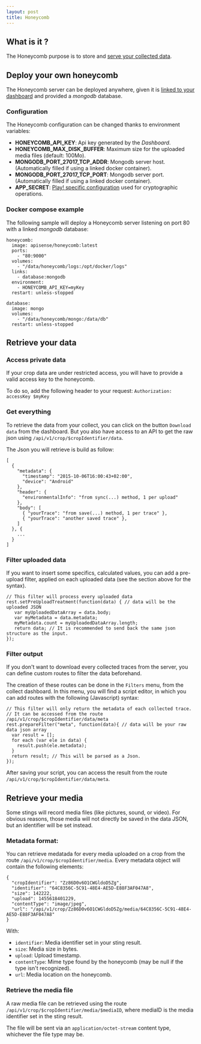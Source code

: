 ```yaml
---
layout: post
title: Honeycomb
---
```


What is it ?
------------

The Honeycomb purpose is to store and [serve your collected data](#retrieve-your-data).


## Deploy your own honeycomb

The Honeycomb server can be deployed anywhere, 
given it is [linked to your dashboard](../dashboard#add-a-custom-backend) and provided a _mongodb_ database.

### Configuration

The Honeycomb configuration can be changed thanks to environment variables:

- __HONEYCOMB_API_KEY__: Api key generated by the _Dashboard_.
- __HONEYCOMB_MAX_DISK_BUFFER__: Maximum size for the uploaded media files (default: 100Mo).
- __MONGODB_PORT_27017_TCP_ADDR__: Mongodb server host. (Automatically filled if using a linked docker container).
- __MONGODB_PORT_27017_TCP_PORT__: Mongodb server port. (Automatically filled if using a linked docker container).
- __APP_SECRET__: [Play! specific configuration](https://www.playframework.com/documentation/2.5.x/ApplicationSecret) used for cryptographic operations.

### Docker compose example

The following sample will deploy a Honeycomb server listening on port 80 with a linked _mongodb_ database:

    honeycomb:
      image: apisense/honeycomb:latest 
      ports:
        - "80:9000"
      volumes:
        - "/data/honeycomb/logs:/opt/docker/logs"
      links:
        - database:mongodb
      environment:
        - HONEYCOMB_API_KEY=myKey
      restart: unless-stopped

    database:
      image: mongo
      volumes:
        - "/data/honeycomb/mongo:/data/db"
      restart: unless-stopped


## Retrieve your data

### Access private data

If your crop data are under restricted access, you will have to provide a valid access key to the honeycomb.

To do so, add the following header to your request: `Authorization: accessKey $myKey`

### Get everything

To retrieve the data from your collect, you can click on the button `Download data` from the dashboard.
But you also have access to an API to get the raw json using `/api/v1/crop/$cropIdentifier/data`.

The Json you will retrieve is build as follow:

    [
      {
        "metadata": {
          "timestamp": "2015-10-06T16:00:43+02:00",
          "device": "Android"
        },
        "header": {
          "environmentalInfo": "from sync(...) method, 1 per upload"
        },
        "body": [
          { "yourTrace": "from save(...) method, 1 per trace" },
          { "yourTrace": "another saved trace" },
        ]
      }, {
        ...
      }
    ]

### Filter uploaded data

If you want to insert some specifics, calculated values,
you can add a pre-upload filter, applied on each uploaded data (see the section above for the syntax).

    // This filter will process every uploaded data
    rest.setPreUploadTreatment(function(data) { // data will be the uploaded JSON
       var myUploadedDataArray = data.body;
       var myMetadata = data.metadata;
       myMetadata.count = myUploadedDataArray.length;
       return data; // It is recommended to send back the same json structure as the input.
    });

### Filter output

If you don't want to download every collected traces from the server, you can define custom routes to filter the data beforehand.

The creation of these routes can be done in the `Filters` menu, from the collect dashboard.
In this menu, you will find a script editor, in which you can add routes with the following (Javascript) syntax:

    // This filter will only return the metadata of each collected trace.
    // It can be accessed from the route /api/v1/crop/$cropIdentifier/data/meta
    rest.prepareFilter("meta", function(data){ // data will be your raw data json array
      var result = [];
      for each (var ele in data) {
        result.push(ele.metadata);
      }
      return result; // This will be parsed as a Json.
    });


After saving your script, you can access the result from the route `/api/v1/crop/$cropIdentifier/data/meta`.

## Retrieve your media

Some stings will record media files (like pictures, sound, or video).
For obvious reasons, those media will not directly be saved in the data JSON,
but an identifier will be set instead.


### Metadata format:

You can retrieve medatada for every media uploaded on a crop from the route `/api/v1/crop/$cropIdentifier/media`.
Every metadata object will contain the following elements:

    {
      "cropIdentifier": "Zz86D0v6O1CWGldoD5Zg",
      "identifier": "64C8356C-5C91-48E4-AE5D-E88F3AF047A8",
      "size": 142222,
      "upload": 1455618401229,
      "contentType": "image/jpeg",
      "url": "/api/v1/crop/Zz86D0v6O1CWGldoD5Zg/media/64C8356C-5C91-48E4-AE5D-E88F3AF047A8"
    }

With:

- `identifier`: Media identifier set in your sting result.
- `size`: Media size in bytes.
- `upload`: Upload timestamp.
- `contentType`: Mime type found by the honeycomb (may be null if the type isn't recognized).
- `url`: Media location on the honeycomb.

### Retrieve the media file

A raw media file can be retrieved using the route `/api/v1/crop/$cropIdentifier/media/$mediaID`,
where mediaID is the media identifier set in the sting result.

The file will be sent via an `application/octet-stream` content type,
whichever the file type may be.

